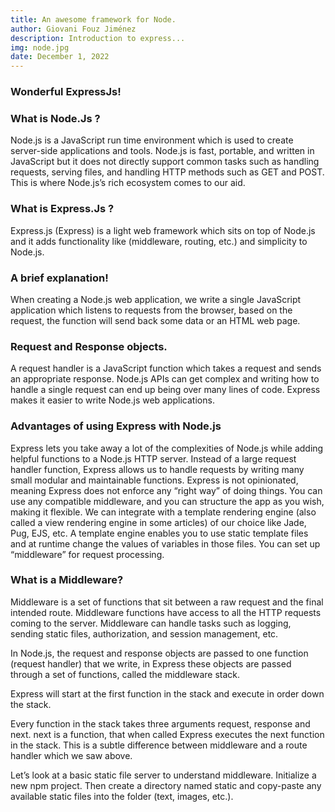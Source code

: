 ```yaml
---
title: An awesome framework for Node.
author: Giovani Fouz Jiménez
description: Introduction to express...
img: node.jpg
date: December 1, 2022
---
```


### Wonderful ExpressJs!

### What is Node.Js ?

Node.js is a JavaScript run time environment which is used to create server-side applications and tools. Node.js is fast, portable, and written in JavaScript but it does not directly support common tasks such as handling requests, serving files, and handling HTTP methods such as GET and POST. This is where Node.js’s rich ecosystem comes to our aid.

### What is Express.Js ?

Express.js (Express) is a light web framework which sits on top of Node.js and it adds functionality like (middleware, routing, etc.) and simplicity to Node.js.

### A brief explanation!

When creating a Node.js web application, we write a single JavaScript application which listens to requests from the browser, based on the request, the function will send back some data or an HTML web page.

### Request and Response objects.

A request handler is a JavaScript function which takes a request and sends an appropriate response.
Node.js APIs can get complex and writing how to handle a single request can end up being over many lines of code. Express makes it easier to write Node.js web applications.

### Advantages of using Express with Node.js

Express lets you take away a lot of the complexities of Node.js while adding helpful functions to a Node.js HTTP server.
Instead of a large request handler function, Express allows us to handle requests by writing many small modular and maintainable functions.
Express is not opinionated, meaning Express does not enforce any “right way” of doing things. You can use any compatible middleware, and you can structure the app as you wish, making it flexible.
We can integrate with a template rendering engine (also called a view rendering engine in some articles) of our choice like Jade, Pug, EJS, etc.
A template engine enables you to use static template files and at runtime change the values of variables in those files.
You can set up “middleware” for request processing.

### What is a Middleware?

Middleware is a set of functions that sit between a raw request and the final intended route. Middleware functions have access to all the HTTP requests coming to the server. Middleware can handle tasks such as logging, sending static files, authorization, and session management, etc.

In Node.js, the request and response objects are passed to one function (request handler) that we write, in Express these objects are passed through a set of functions, called the middleware stack.

Express will start at the first function in the stack and execute in order down the stack.

Every function in the stack takes three arguments request, response and next. next is a function, that when called Express executes the next function in the stack. This is a subtle difference between middleware and a route handler which we saw above.

Let’s look at a basic static file server to understand middleware. Initialize a new npm project. Then create a directory named static and copy-paste any available static files into the folder (text, images, etc.).
